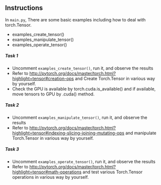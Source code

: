 ## Instructions

In `main.py`, There are some basic examples including how to deal with torch.Tensor.

- examples_create_tensor()
- examples_manipulate_tensor()
- examples_operate_tensor()

##### Task 1
- Uncomment `examples_create_tensor()`, run it, and observe the results
- Refer to http://pytorch.org/docs/master/torch.html?highlight=tensor#creation-ops  and Create Torch.Tensor in various way by yourself.
- Check the GPU is available by torch.cuda.is_available() and if available, move tensors to GPU by .cuda() method.


##### Task 2
- Uncomment `examples_manipulate_tensor()`, run it, and observe the results
- Refer to http://pytorch.org/docs/master/torch.html?highlight=tensor#indexing-slicing-joining-mutating-ops and manipulate Torch.Tensor in various way by yourself.


##### Task 3
- Uncomment `examples_operate_tensor()`, run it, and observe the results
- Refer to http://pytorch.org/docs/master/torch.html?highlight=tensor#math-operations and test various Torch.Tensor operations in various way by yourself.



